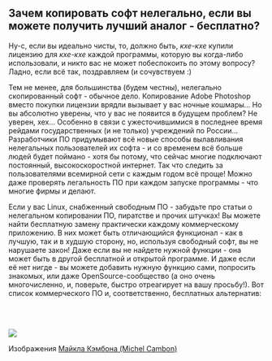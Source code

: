 <?php require("../../entete.php"); ?> <?php require("../../base.php"); ?> <?php require("../../fonctions.php"); ?>

<div id="corps">

<h2>Зачем копировать софт нелегально, если вы можете получить лучший аналог - бесплатно?</h2>

Ну-с, если вы идеально чисты, то, должно быть, *кхе-кхе* купили лицензию 
для *кхе-кхе* каждой программы, которую вы когда-либо использовали, и никто 
вас не может побеспокоить по этому вопросу? Ладно, если всё так, поздравляем (и сочувствуем :) 

Тем не менее, для большинства (будем честны), нелегально скопированный
софт - обычное дело. Копирование Adobe Photoshop вместо покупки лицензии
врядли вызывает у вас ночные кошмары... Но вы абсолютно уверены, что у
вас не появится в будущем проблем? Не уверен, хех... Особенно в связи с
ужесточившимися в последнее время рейдами государственных (и не только)
учреждений по России... Разработчики ПО придумывают всё новые способы 
вылавливания нелегальных пользователей их софта - и со временем всё больше
людей будет поймано - хотя бы потому, что сейчас многие подключают
постоянный, высокоскоростной интернет. Так что следить за пользователями
всемирной сети с каждым годом всё проще! Можно даже проверять легальность
ПО при каждом запуске программы - что многие фирмы и делают. 

Если у вас Linux, снабженный свободным ПО - забудьте про статьи о
нелегальном копировании ПО, пиратстве и прочих штучках! Вы можете найти
бесплатную замену практически каждому коммерческому приложению. В них
может быть отличающийся функционал - как в лучшую, так и в худшую сторону,
но, используя свободный софт, вы не нарушаете закон! Даже если вы не найдете
нужной функции - она может быть в другой бесплатной и открытой программе. И
даже если её нет нигде - вы можете добавить нужную функцию сами, попросить
знакомых, или даже OpenSource-сообщество (а оно очень многочисленно, и,
поверьте, быстро отреагирует на вашу просьбу!). Вот список коммерческого ПО
и, соответственно, бесплатных альтернатив:

<?php

table_parser ("Yes", "No", "Commercial", "Open source", "Exists on 
Windows?");

?>

<br><br>

<img src="Images/warez.png" />

Изображения <a href="http://michel.cambon.free.fr/ampere/salle1bis.htm">Майкла Кэмбона (Michel Cambon)</a>

</div>


